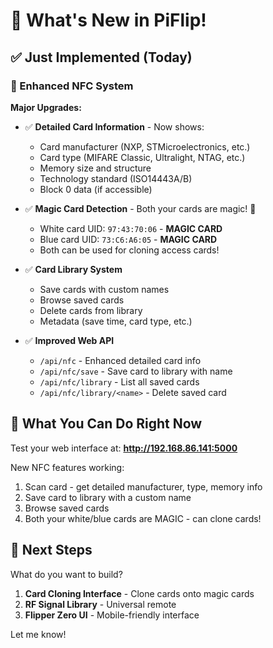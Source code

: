 # 🎉 What's New in PiFlip!

## ✅ Just Implemented (Today)

### 🎩 Enhanced NFC System

**Major Upgrades:**
- ✅ **Detailed Card Information** - Now shows:
  - Card manufacturer (NXP, STMicroelectronics, etc.)
  - Card type (MIFARE Classic, Ultralight, NTAG, etc.)
  - Memory size and structure
  - Technology standard (ISO14443A/B)
  - Block 0 data (if accessible)

- ✅ **Magic Card Detection** - Both your cards are magic! 🎩
  - White card UID: `97:43:70:06` - **MAGIC CARD**
  - Blue card UID: `73:C6:A6:05` - **MAGIC CARD**
  - Both can be used for cloning access cards!

- ✅ **Card Library System**
  - Save cards with custom names
  - Browse saved cards
  - Delete cards from library
  - Metadata (save time, card type, etc.)

- ✅ **Improved Web API**
  - `/api/nfc` - Enhanced detailed card info
  - `/api/nfc/save` - Save card to library with name
  - `/api/nfc/library` - List all saved cards
  - `/api/nfc/library/<name>` - Delete saved card

## 📝 What You Can Do Right Now

Test your web interface at: **http://192.168.86.141:5000**

New NFC features working:
1. Scan card - get detailed manufacturer, type, memory info
2. Save card to library with a custom name
3. Browse saved cards
4. Both your white/blue cards are MAGIC - can clone cards!

## 🚀 Next Steps

What do you want to build?
1. **Card Cloning Interface** - Clone cards onto magic cards
2. **RF Signal Library** - Universal remote
3. **Flipper Zero UI** - Mobile-friendly interface

Let me know!
